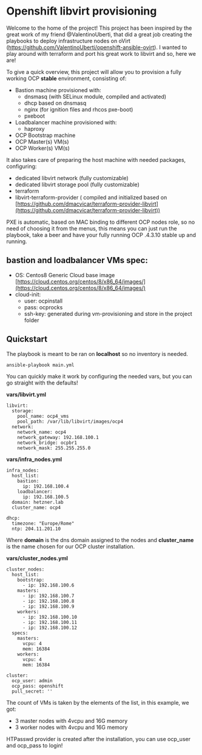 
# Openshift libvirt provisioning
Welcome to the home of the project!
This project has been inspired by the great work of my friend @ValentinoUberti, that did a great job creating the playbooks to deploy infrastructure nodes on oVirt (https://github.com/ValentinoUberti/openshift-ansible-ovirt).
I wanted to play around with terraform and port his great work to libvirt and so, here we are!

To give a quick overview, this project will allow you to provision a fully working OCP **stable** environment, consisting of:

- Bastion machine provisioned with:
	- dnsmasq (with SELinux module, compiled and activated) 
	- dhcp based on dnsmasq
	- nginx (for ignition files and rhcos pxe-boot)
	- pxeboot
- Loadbalancer machine provisioned with:
	- haproxy
- OCP Bootstrap machine
- OCP Master(s) VM(s)
- OCP Worker(s) VM(s)

It also takes care of preparing the host machine with needed packages, configuring:
- dedicated libvirt network (fully customizable)
- dedicated libvirt storage pool (fully customizable) 
- terraform 
- libvirt-terraform-provider ( compiled and initialized based on [https://github.com/dmacvicar/terraform-provider-libvirt](https://github.com/dmacvicar/terraform-provider-libvirt))

PXE is automatic, based on MAC binding to different OCP nodes role, so no need of choosing it from the menus, this means you can just run the playbook, take a beer and have your fully running OCP .4.3.10 stable up and running.

## **bastion** and **loadbalancer** VMs spec:

- OS: Centos8 Generic Cloud base image [https://cloud.centos.org/centos/8/x86_64/images/](https://cloud.centos.org/centos/8/x86_64/images/)  
- cloud-init:   
  - user: ocpinstall  
  - pass: ocprocks  
  - ssh-key: generated during vm-provisioning and store in the project folder  


## Quickstart
The playbook is meant to be ran on **localhost** so no inventory is needed.

    ansible-playbook main.yml

You can quickly make it work by configuring the needed vars, but you can go straight with the defaults!

**vars/libvirt.yml**

    libvirt:                       
      storage:                     
        pool_name: ocp4_vms        
        pool_path: /var/lib/libvirt/images/ocp4
      network:                     
        network_name: ocp4         
        network_gateway: 192.168.100.1
        network_bridge: ocpbr1     
        network_mask: 255.255.255.0

**vars/infra_nodes.yml**

    infra_nodes:
      host_list:
        bastion:
          ip: 192.168.100.4
        loadbalancer:
          ip: 192.168.100.5
      domain: hetzner.lab
      cluster_name: ocp4
     
    dhcp:
      timezone: "Europe/Rome"
      ntp: 204.11.201.10
Where **domain** is the dns domain assigned to the nodes and **cluster_name** is the name chosen for our OCP cluster installation.

**vars/cluster_nodes.yml**

    cluster_nodes:
      host_list:
        bootstrap:
          - ip: 192.168.100.6
        masters:
          - ip: 192.168.100.7
          - ip: 192.168.100.8
          - ip: 192.168.100.9
        workers:
          - ip: 192.168.100.10
          - ip: 192.168.100.11
          - ip: 192.168.100.12
      specs:
        masters:
          vcpu: 4
          mem: 16384
        workers:
          vcpu: 4
          mem: 16384
            
	cluster:
	  ocp_user: admin
      ocp_pass: openshift
      pull_secret: ''

The count of VMs is taken by the elements of the list, in this example, we got:

- 3 master nodes with 4vcpu and 16G memory
- 3 worker nodes with 4vcpu and 16G memory  

HTPasswd provider is created after the installation, you can use ocp_user and ocp_pass to login!


